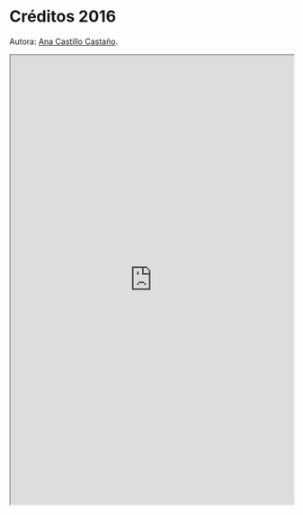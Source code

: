 
# Créditos 2016

Autora: [Ana Castillo Castaño](http://www.ana-castillo.com/).

<iframe src="http://www.ana-castillo.com/" width="100%" height="800px" class="external-iframe"></iframe>
